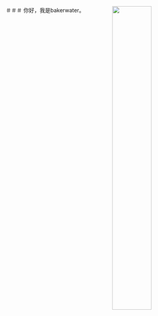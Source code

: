 ＃＃＃ 你好，我是bakerwater。
<a href="https://github.com/bakerwater?tab=repositories">
  <img align="right" src="https://github-readme-stats.vercel.app/api?username=bakerwater&show_icons=true&hide_border=true&count_private=true" width="45%" />
</a>
